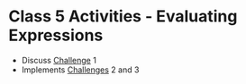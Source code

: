 
# Class 5 Activities - Evaluating Expressions

- Discuss [Challenge](https://craftinginterpreters.com/evaluating-expressions.html#challenges) 1
- Implements [Challenges](https://craftinginterpreters.com/evaluating-expressions.html#challenges) 2 and 3
